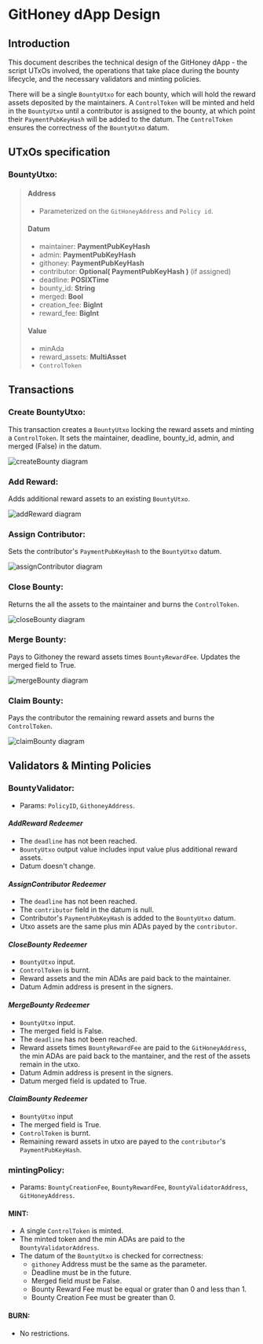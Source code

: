 # GitHoney dApp Design

## Introduction

This document describes the technical design of the GitHoney dApp - the script UTxOs involved, the operations that take place during the bounty lifecycle, and the necessary validators and minting policies.

There will be a single `BountyUtxo` for each bounty, which will hold the reward assets deposited by the maintainers. A `ControlToken` will be minted and held in the `BountyUtxo` until a contributor is assigned to the bounty, at which point their `PaymentPubKeyHash` will be added to the datum. The `ControlToken` ensures the correctness of the `BountyUtxo` datum.

## UTxOs specification

### BountyUtxo:

> #### Address
>
> - Parameterized on the `GitHoneyAddress` and `Policy id`.
>
> #### Datum
>
> - maintainer: **PaymentPubKeyHash**
> - admin: **PaymentPubKeyHash**
> - githoney: **PaymentPubKeyHash**
> - contributor: **Optional( PaymentPubKeyHash )** (if assigned)
> - deadline: **POSIXTime**
> - bounty_id: **String**
> - merged: **Bool**
> - creation_fee: **BigInt**
> - reward_fee: **BigInt**
>
> #### Value
>
> - minAda
> - reward_assets: **MultiAsset**
> - `ControlToken`

## Transactions

### Create BountyUtxo:

This transaction creates a `BountyUtxo` locking the reward assets and minting a `ControlToken`. It sets the maintainer, deadline, bounty_id, admin, and merged (False) in the datum.

![createBounty diagram](img/createBounty.png)

### Add Reward:

Adds additional reward assets to an existing `BountyUtxo`.

![addReward diagram](img/addRewards.png)

### Assign Contributor:

Sets the contributor's `PaymentPubKeyHash` to the `BountyUtxo` datum.

![assignContributor diagram](img/assignContributor.png)

### Close Bounty:

Returns the all the assets to the maintainer and burns the `ControlToken`.

![closeBounty diagram](img/close.png)

### Merge Bounty:

Pays to Githoney the reward assets times `BountyRewardFee`. Updates the merged field to True.

![mergeBounty diagram](img/merge.png)

### Claim Bounty:

Pays the contributor the remaining reward assets and burns the `ControlToken`.

![claimBounty diagram](img/claim.png)

## Validators & Minting Policies

### BountyValidator:

- Params: `PolicyID`, `GithoneyAddress`.

#### _AddReward Redeemer_

- The `deadline` has not been reached.
- `BountyUtxo` output value includes input value plus additional reward assets.
- Datum doesn't change.

#### _AssignContributor Redeemer_

- The `deadline` has not been reached.
- The `contributor` field in the datum is null.
- Contributor's `PaymentPubKeyHash` is added to the `BountyUtxo` datum.
- Utxo assets are the same plus min ADAs payed by the `contributor`.

#### _CloseBounty Redeemer_

- `BountyUtxo` input.
- `ControlToken` is burnt.
- Reward assets and the min ADAs are paid back to the maintainer.
- Datum Admin address is present in the signers.

#### _MergeBounty Redeemer_

- `BountyUtxo` input.
- The merged field is False.
- The `deadline` has not been reached.
- Reward assets times `BountyRewardFee` are paid to the `GitHoneyAddress`, the min ADAs are paid back to the mantainer, and the rest of the assets remain in the utxo.
- Datum Admin address is present in the signers.
- Datum merged field is updated to True.

#### _ClaimBounty Redeemer_

- `BountyUtxo` input
- The merged field is True.
- `ControlToken` is burnt.
- Remaining reward assets in utxo are payed to the `contributor`'s `PaymentPubKeyHash`.

### mintingPolicy:

- Params: `BountyCreationFee`, `BountyRewardFee`, `BountyValidatorAddress`, `GitHoneyAddress`.

#### MINT:

- A single `ControlToken` is minted.
- The minted token and the min ADAs are paid to the `BountyValidatorAddress`.
- The datum of the `BountyUtxo` is checked for correctness:
  - `githoney` Address must be the same as the parameter.
  - Deadline must be in the future.
  - Merged field must be False.
  - Bounty Reward Fee must be equal or grater than 0 and less than 1.
  - Bounty Creation Fee must be greater than 0.

#### BURN:

- No restrictions.
